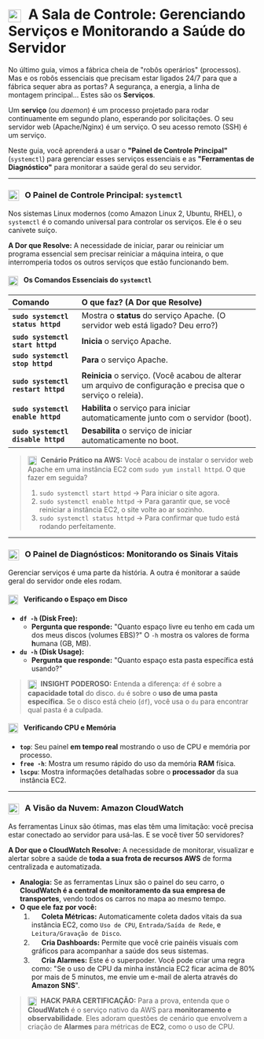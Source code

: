 # <img src="https://api.iconify.design/mdi/chart-timeline-variant.svg?color=currentColor" width="26" style="vertical-align:middle; margin-right:8px;" /> A Sala de Controle: Gerenciando Serviços e Monitorando a Saúde do Servidor

No último guia, vimos a fábrica cheia de "robôs operários" (processos). Mas e os robôs essenciais que precisam estar ligados 24/7 para que a fábrica sequer abra as portas? A segurança, a energia, a linha de montagem principal... Estes são os **Serviços**.

Um **serviço** (ou *daemon*) é um processo projetado para rodar continuamente em segundo plano, esperando por solicitações. O seu servidor web (Apache/Nginx) é um serviço. O seu acesso remoto (SSH) é um serviço.

Neste guia, você aprenderá a usar o **"Painel de Controle Principal"** (`systemctl`) para gerenciar esses serviços essenciais e as **"Ferramentas de Diagnóstico"** para monitorar a saúde geral do seu servidor.

---

### <img src="https://api.iconify.design/mdi/toggle-switch-outline.svg?color=currentColor" width="22" style="vertical-align:middle; margin-right:8px;" /> O Painel de Controle Principal: `systemctl`

Nos sistemas Linux modernos (como Amazon Linux 2, Ubuntu, RHEL), o `systemctl` é o comando universal para controlar os serviços. Ele é o seu canivete suíço.

**A Dor que Resolve:** A necessidade de iniciar, parar ou reiniciar um programa essencial sem precisar reiniciar a máquina inteira, o que interromperia todos os outros serviços que estão funcionando bem.

#### <img src="https://api.iconify.design/mdi/clipboard-list-outline.svg?color=currentColor" width="20" style="vertical-align:middle; margin-right:8px;" /> Os Comandos Essenciais do `systemctl`

| Comando | O que faz? (A Dor que Resolve) |
| :--- | :--- |
| **`sudo systemctl status httpd`** | Mostra o **status** do serviço Apache. (O servidor web está ligado? Deu erro?) |
| **`sudo systemctl start httpd`** | **Inicia** o serviço Apache. |
| **`sudo systemctl stop httpd`** | **Para** o serviço Apache. |
| **`sudo systemctl restart httpd`** | **Reinicia** o serviço. (Você acabou de alterar um arquivo de configuração e precisa que o serviço o releia). |
| **`sudo systemctl enable httpd`** | **Habilita** o serviço para iniciar automaticamente junto com o servidor (boot). |
| **`sudo systemctl disable httpd`**| **Desabilita** o serviço de iniciar automaticamente no boot. |

> **<img src="https://api.iconify.design/logos/aws-ec2.svg?color=currentColor" width="18" style="vertical-align:middle; margin-right:5px;" /> Cenário Prático na AWS:** Você acabou de instalar o servidor web Apache em uma instância EC2 com `sudo yum install httpd`. O que fazer em seguida?
> 1.  `sudo systemctl start httpd` -> Para iniciar o site agora.
> 2.  `sudo systemctl enable httpd` -> Para garantir que, se você reiniciar a instância EC2, o site volte ao ar sozinho.
> 3.  `sudo systemctl status httpd` -> Para confirmar que tudo está rodando perfeitamente.

---

### <img src="https://api.iconify.design/mdi/pulse.svg?color=currentColor" width="22" style="vertical-align:middle; margin-right:8px;" /> O Painel de Diagnósticos: Monitorando os Sinais Vitais

Gerenciar serviços é uma parte da história. A outra é monitorar a saúde geral do servidor onde eles rodam.

#### <img src="https://api.iconify.design/mdi/harddisk.svg?color=currentColor" width="20" style="vertical-align:middle; margin-right:8px;" /> Verificando o Espaço em Disco
* **`df -h` (Disk Free):**
    * **Pergunta que responde:** "Quanto espaço livre eu tenho em cada um dos meus discos (volumes EBS)?" O `-h` mostra os valores de forma **h**umana (GB, MB).
* **`du -h` (Disk Usage):**
    * **Pergunta que responde:** "Quanto espaço esta pasta específica está usando?"
> **<img src="https://api.iconify.design/mdi/lightbulb-on-outline.svg?color=currentColor" width="18" style="vertical-align:middle; margin-right:5px;" /> INSIGHT PODEROSO:** Entenda a diferença: `df` é sobre a **capacidade total** do disco. `du` é sobre o **uso de uma pasta específica**. Se o disco está cheio (`df`), você usa o `du` para encontrar qual pasta é a culpada.

#### <img src="https://api.iconify.design/mdi/cpu-64-bit.svg?color=currentColor" width="20" style="vertical-align:middle; margin-right:8px;" /> Verificando CPU e Memória
* **`top`**: Seu painel **em tempo real** mostrando o uso de CPU e memória por processo.
* **`free -h`**: Mostra um resumo rápido do uso da memória **RAM** física.
* **`lscpu`**: Mostra informações detalhadas sobre o **processador** da sua instância EC2.

---

### <img src="https://api.iconify.design/logos/aws-cloudwatch.svg?color=currentColor" width="22" style="vertical-align:middle; margin-right:8px;" /> A Visão da Nuvem: Amazon CloudWatch

As ferramentas Linux são ótimas, mas elas têm uma limitação: você precisa estar conectado ao servidor para usá-las. E se você tiver 50 servidores?

**A Dor que o CloudWatch Resolve:** A necessidade de monitorar, visualizar e alertar sobre a saúde de **toda a sua frota de recursos AWS** de forma centralizada e automatizada.

* **Analogia:** Se as ferramentas Linux são o painel do seu carro, o **CloudWatch é a central de monitoramento da sua empresa de transportes**, vendo todos os carros no mapa ao mesmo tempo.
* **O que ele faz por você:**
    1.  <img src="https://api.iconify.design/mdi/chart-line.svg?color=currentColor" width="16" /> **Coleta Métricas:** Automaticamente coleta dados vitais da sua instância EC2, como `Uso de CPU`, `Entrada/Saída de Rede`, e `Leitura/Gravação de Disco`.
    2.  <img src="https://api.iconify.design/mdi/view-dashboard-outline.svg?color=currentColor" width="16" /> **Cria Dashboards:** Permite que você crie painéis visuais com gráficos para acompanhar a saúde dos seus sistemas.
    3.  <img src="https://api.iconify.design/mdi/bell-alert-outline.svg?color=currentColor" width="16" /> **Cria Alarmes:** Este é o superpoder. Você pode criar uma regra como: "Se o uso de CPU da minha instância EC2 ficar acima de 80% por mais de 5 minutos, me envie um e-mail de alerta através do **Amazon SNS**".

> **<img src="https://api.iconify.design/mdi/star-four-points.svg?color=currentColor" width="18" style="vertical-align:middle; margin-right:5px;" /> HACK PARA CERTIFICAÇÃO:** Para a prova, entenda que o **CloudWatch** é o serviço nativo da AWS para **monitoramento e observabilidade**. Eles adoram questões de cenário que envolvem a criação de **Alarmes** para métricas de **EC2**, como o uso de CPU.